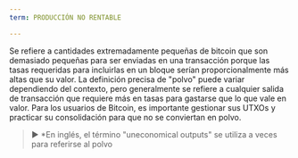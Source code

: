 ```yaml
---
term: PRODUCCIÓN NO RENTABLE

---
```

Se refiere a cantidades extremadamente pequeñas de bitcoin que son demasiado pequeñas para ser enviadas en una transacción porque las tasas requeridas para incluirlas en un bloque serían proporcionalmente más altas que su valor. La definición precisa de "polvo" puede variar dependiendo del contexto, pero generalmente se refiere a cualquier salida de transacción que requiere más en tasas para gastarse que lo que vale en valor. Para los usuarios de Bitcoin, es importante gestionar sus UTXOs y practicar su consolidación para que no se conviertan en polvo.

> ► *En inglés, el término "uneconomical outputs" se utiliza a veces para referirse al polvo